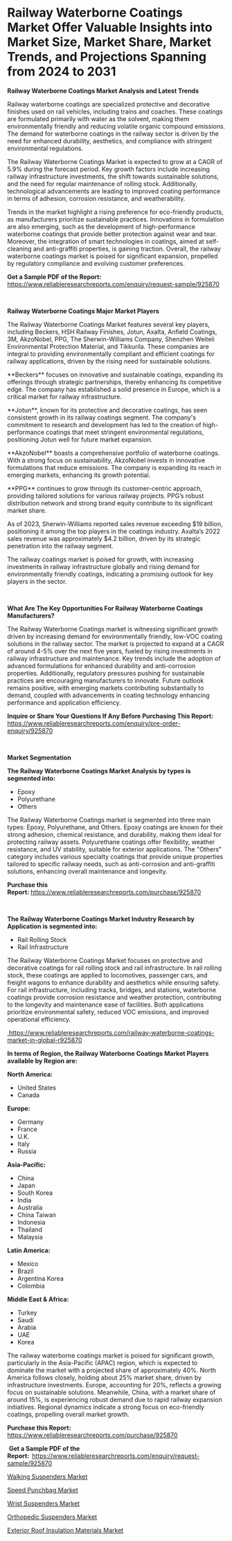 <p><h1>Railway Waterborne Coatings Market Offer Valuable Insights into Market Size, Market Share, Market Trends, and Projections Spanning from 2024 to 2031</h1></p><p><strong>Railway Waterborne Coatings Market Analysis and Latest Trends</strong></p>
<p><p>Railway waterborne coatings are specialized protective and decorative finishes used on rail vehicles, including trains and coaches. These coatings are formulated primarily with water as the solvent, making them environmentally friendly and reducing volatile organic compound emissions. The demand for waterborne coatings in the railway sector is driven by the need for enhanced durability, aesthetics, and compliance with stringent environmental regulations.</p><p>The Railway Waterborne Coatings Market is expected to grow at a CAGR of 5.9% during the forecast period. Key growth factors include increasing railway infrastructure investments, the shift towards sustainable solutions, and the need for regular maintenance of rolling stock. Additionally, technological advancements are leading to improved coating performance in terms of adhesion, corrosion resistance, and weatherability.</p><p>Trends in the market highlight a rising preference for eco-friendly products, as manufacturers prioritize sustainable practices. Innovations in formulation are also emerging, such as the development of high-performance waterborne coatings that provide better protection against wear and tear. Moreover, the integration of smart technologies in coatings, aimed at self-cleaning and anti-graffiti properties, is gaining traction. Overall, the railway waterborne coatings market is poised for significant expansion, propelled by regulatory compliance and evolving customer preferences.</p></p>
<p><strong>Get a Sample PDF of the Report:&nbsp;</strong> <a href="https://www.reliableresearchreports.com/enquiry/request-sample/925870?utm_campaign=1582&utm_medium=2&utm_source=Github&utm_content=ia&utm_term=12102024&utm_id=railway-waterborne-coatings">https://www.reliableresearchreports.com/enquiry/request-sample/925870</a></p>
<p>&nbsp;</p>
<p><strong>Railway Waterborne Coatings Major Market Players</strong></p>
<p><p>The Railway Waterborne Coatings Market features several key players, including Beckers, HSH Railway Finishes, Jotun, Axalta, Anfield Coatings, 3M, AkzoNobel, PPG, The Sherwin-Williams Company, Shenzhen Weiteli Environmental Protection Material, and Tikkurila. These companies are integral to providing environmentally compliant and efficient coatings for railway applications, driven by the rising need for sustainable solutions.</p><p>**Beckers** focuses on innovative and sustainable coatings, expanding its offerings through strategic partnerships, thereby enhancing its competitive edge. The company has established a solid presence in Europe, which is a critical market for railway infrastructure.</p><p>**Jotun**, known for its protective and decorative coatings, has seen consistent growth in its railway coatings segment. The company's commitment to research and development has led to the creation of high-performance coatings that meet stringent environmental regulations, positioning Jotun well for future market expansion.</p><p>**AkzoNobel** boasts a comprehensive portfolio of waterborne coatings. With a strong focus on sustainability, AkzoNobel invests in innovative formulations that reduce emissions. The company is expanding its reach in emerging markets, enhancing its growth potential.</p><p>**PPG** continues to grow through its customer-centric approach, providing tailored solutions for various railway projects. PPG’s robust distribution network and strong brand equity contribute to its significant market share.</p><p>As of 2023, Sherwin-Williams reported sales revenue exceeding $19 billion, positioning it among the top players in the coatings industry. Axalta’s 2022 sales revenue was approximately $4.2 billion, driven by its strategic penetration into the railway segment.</p><p>The railway coatings market is poised for growth, with increasing investments in railway infrastructure globally and rising demand for environmentally friendly coatings, indicating a promising outlook for key players in the sector.</p></p>
<p>&nbsp;</p>
<p><strong>What Are The Key Opportunities For Railway Waterborne Coatings Manufacturers?</strong></p>
<p><p>The Railway Waterborne Coatings market is witnessing significant growth driven by increasing demand for environmentally friendly, low-VOC coating solutions in the railway sector. The market is projected to expand at a CAGR of around 4-5% over the next five years, fueled by rising investments in railway infrastructure and maintenance. Key trends include the adoption of advanced formulations for enhanced durability and anti-corrosion properties. Additionally, regulatory pressures pushing for sustainable practices are encouraging manufacturers to innovate. Future outlook remains positive, with emerging markets contributing substantially to demand, coupled with advancements in coating technology enhancing performance and application efficiency.</p></p>
<p><strong>Inquire or Share Your Questions If Any Before Purchasing This Report:</strong> <a href="https://www.reliableresearchreports.com/enquiry/pre-order-enquiry/925870?utm_campaign=1582&utm_medium=2&utm_source=Github&utm_content=ia&utm_term=12102024&utm_id=railway-waterborne-coatings">https://www.reliableresearchreports.com/enquiry/pre-order-enquiry/925870</a></p>
<p>&nbsp;</p>
<p><strong>Market Segmentation</strong></p>
<p><strong>The Railway Waterborne Coatings Market Analysis by types is segmented into:</strong></p>
<p><ul><li>Epoxy</li><li>Polyurethane</li><li>Others</li></ul></p>
<p><p>The Railway Waterborne Coatings market is segmented into three main types: Epoxy, Polyurethane, and Others. Epoxy coatings are known for their strong adhesion, chemical resistance, and durability, making them ideal for protecting railway assets. Polyurethane coatings offer flexibility, weather resistance, and UV stability, suitable for exterior applications. The "Others" category includes various specialty coatings that provide unique properties tailored to specific railway needs, such as anti-corrosion and anti-graffiti solutions, enhancing overall maintenance and longevity.</p></p>
<p><strong>Purchase this Report:&nbsp;</strong><a href="https://www.reliableresearchreports.com/purchase/925870?utm_campaign=1582&utm_medium=2&utm_source=Github&utm_content=ia&utm_term=12102024&utm_id=railway-waterborne-coatings">https://www.reliableresearchreports.com/purchase/925870</a></p>
<p>&nbsp;</p>
<p><strong>The Railway Waterborne Coatings Market Industry Research by Application is segmented into:</strong></p>
<p><ul><li>Rail Rolling Stock</li><li>Rail Infrastructure</li></ul></p>
<p><p>The Railway Waterborne Coatings Market focuses on protective and decorative coatings for rail rolling stock and rail infrastructure. In rail rolling stock, these coatings are applied to locomotives, passenger cars, and freight wagons to enhance durability and aesthetics while ensuring safety. For rail infrastructure, including tracks, bridges, and stations, waterborne coatings provide corrosion resistance and weather protection, contributing to the longevity and maintenance ease of facilities. Both applications prioritize environmental safety, reduced VOC emissions, and improved operational efficiency.</p></p>
<p><a href="https://www.reliableresearchreports.com/railway-waterborne-coatings-market-in-global-r925870?utm_campaign=1582&utm_medium=2&utm_source=Github&utm_content=ia&utm_term=12102024&utm_id=railway-waterborne-coatings">&nbsp;https://www.reliableresearchreports.com/railway-waterborne-coatings-market-in-global-r925870</a></p>
<p><strong>In terms of Region, the Railway Waterborne Coatings Market Players available by Region are:</strong></p>
<p>
    <p> <strong> North America: </strong>
        <ul>
            <li>United States</li>
            <li>Canada</li>
        </ul>
        </p> 
    <p> <strong> Europe: </strong>
        <ul>
            <li>Germany</li>
            <li>France</li>
            <li>U.K.</li>
            <li>Italy</li>
            <li>Russia</li>
        </ul>
        </p> 
    <p> <strong> Asia-Pacific: </strong>
        <ul>
            <li>China</li>
            <li>Japan</li>
            <li>South Korea</li>
            <li>India</li>
            <li>Australia</li>
            <li>China Taiwan</li>
            <li>Indonesia</li>
            <li>Thailand</li>
            <li>Malaysia</li>
        </ul>
        </p> 
    <p> <strong> Latin America: </strong>
        <ul>
            <li>Mexico</li>
            <li>Brazil</li>
            <li>Argentina Korea</li>
            <li>Colombia</li>
        </ul>
        </p> 
    <p> <strong> Middle East & Africa: </strong>
        <ul>
            <li>Turkey</li>
            <li>Saudi</li>
            <li>Arabia</li>
            <li>UAE</li>
            <li>Korea</li>
        </ul>
    </p>
    </p>
<p><p>The railway waterborne coatings market is poised for significant growth, particularly in the Asia-Pacific (APAC) region, which is expected to dominate the market with a projected share of approximately 40%. North America follows closely, holding about 25% market share, driven by infrastructure investments. Europe, accounting for 20%, reflects a growing focus on sustainable solutions. Meanwhile, China, with a market share of around 15%, is experiencing robust demand due to rapid railway expansion initiatives. Regional dynamics indicate a strong focus on eco-friendly coatings, propelling overall market growth.</p></p>
<p><strong>Purchase this Report: </strong><a href="https://www.reliableresearchreports.com/purchase/925870?utm_campaign=1582&utm_medium=2&utm_source=Github&utm_content=ia&utm_term=12102024&utm_id=railway-waterborne-coatings">https://www.reliableresearchreports.com/purchase/925870</a></p>
<p>&nbsp;<strong>Get a Sample PDF of the Report:&nbsp;&nbsp;</strong><a href="https://www.reliableresearchreports.com/enquiry/request-sample/925870?utm_campaign=1582&utm_medium=2&utm_source=Github&utm_content=ia&utm_term=12102024&utm_id=railway-waterborne-coatings">https://www.reliableresearchreports.com/enquiry/request-sample/925870</a></p>
<p><strong></strong></p>
<p><p><a href="https://www.linkedin.com/pulse/global-walking-suspenders-market-analysis-key-trends-future-jnvtf?utm_campaign=1582&utm_medium=2&utm_source=Github&utm_content=ia&utm_term=12102024&utm_id=railway-waterborne-coatings">Walking Suspenders Market</a></p><p><a href="https://www.linkedin.com/pulse/influencing-factors-speed-punchbag-market-insights-growth-gfuqe?utm_campaign=1582&utm_medium=2&utm_source=Github&utm_content=ia&utm_term=12102024&utm_id=railway-waterborne-coatings">Speed Punchbag Market</a></p><p><a href="https://www.linkedin.com/pulse/wrist-suspenders-market-industry-landscape-growth-trajectories-fxjue?utm_campaign=1582&utm_medium=2&utm_source=Github&utm_content=ia&utm_term=12102024&utm_id=railway-waterborne-coatings">Wrist Suspenders Market</a></p><p><a href="https://www.linkedin.com/pulse/orthopedic-suspenders-market-evolution-regional-adaptations-ekque?utm_campaign=1582&utm_medium=2&utm_source=Github&utm_content=ia&utm_term=12102024&utm_id=railway-waterborne-coatings">Orthopedic Suspenders Market</a></p><p><a href="https://www.linkedin.com/pulse/exterior-roof-insulation-materials-market-maturity-analysis-gn00c?utm_campaign=1582&utm_medium=2&utm_source=Github&utm_content=ia&utm_term=12102024&utm_id=railway-waterborne-coatings">Exterior  Roof Insulation Materials Market</a></p></p>